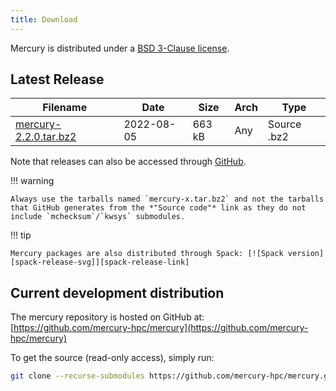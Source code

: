 ```yaml
---
title: Download
---
```


Mercury is distributed under a [BSD 3-Clause license][license].

## Latest Release

Filename                           | Date       | Size    | Arch | Type
---------------------------------- | ---------- | ------- | ---- | -----------
[mercury-2.2.0.tar.bz2][2.2.0] | 2022-08-05 | 663 kB  | Any  | Source .bz2

Note that releases can also be accessed through [GitHub][gh-releases].

!!! warning

    Always use the tarballs named `mercury-x.tar.bz2` and not the tarballs that GitHub generates from the *"Source code"* link as they do not include `mchecksum`/`kwsys` submodules.

!!! tip

    Mercury packages are also distributed through Spack: [![Spack version][spack-release-svg]][spack-release-link]

## Current development distribution

The mercury repository is hosted on GitHub at:
[https://github.com/mercury-hpc/mercury](https://github.com/mercury-hpc/mercury)

To get the source (read-only access), simply run:
```bash
git clone --recurse-submodules https://github.com/mercury-hpc/mercury.git 
```

[license]: https://github.com/mercury-hpc/mercury/blob/master/LICENSE.txt
[2.2.0]: https://github.com/mercury-hpc/mercury/releases/download/v2.2.0/mercury-2.2.0.tar.bz2
[gh-releases]: https://github.com/mercury-hpc/mercury/releases
[spack-release-svg]: https://img.shields.io/spack/v/mercury.svg?style=plastic
[spack-release-link]: https://spack.readthedocs.io/en/latest/package_list.html#mercury
